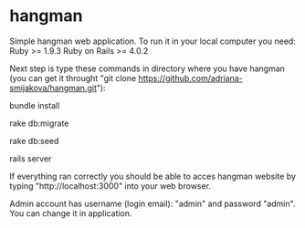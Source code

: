 ﻿hangman
=======
Simple hangman web application.
To run it in your local computer you need:
Ruby  >= 1.9.3
Ruby on Rails >= 4.0.2

Next step is type these commands in directory where you have hangman 
(you can get it throught "git clone https://github.com/adriana-smijakova/hangman.git"):

bundle install

rake db:migrate

rake db:seed

rails server

If everything ran correctly you should be able to acces hangman website by typing
"http://localhost:3000" into your web browser.

Admin account has username (login email): "admin" and password "admin". You can change
it in application.

 


